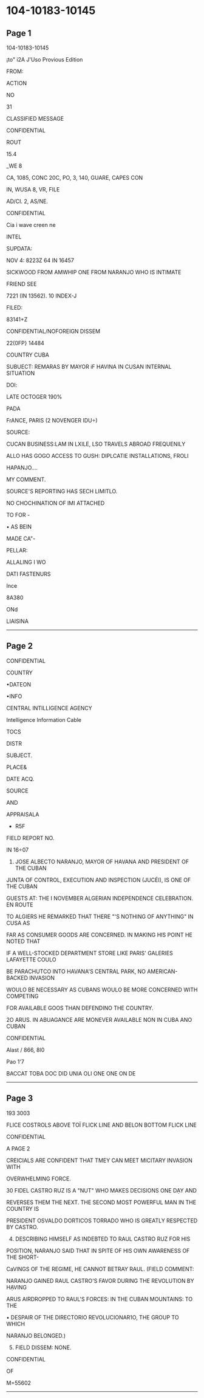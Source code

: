 # 104-10183-10145

## Page 1

104-10183-10145

¡to" i2A J'Uso Provious Edition

FROM:

ACTION

NO

31

CLASSIFIED MESSAGE

CONFIDENTIAL

ROUT

15.4

_WE 8

CA, 1085, CONC 20C, PO, 3, 140, GUARE, CAPES CON

IN, WUSA 8, VR, FILE

AD/CI. 2, AS/NE.

CONFIDENTIAL

Cia i wave creen ne

INTEL

SUPDATA:

NOV 4: 8223Z 64 IN 16457

SICKWOOD FROM AMWHIP ONE FROM NARANJO WHO IS INTIMATE

FRIEND SEE

7221 (IN 13562). 10 INDEX-J

FILED:

83141+Z

CONFIDENTIAL/NOFOREIGN DISSEM

22(0FP} 14484

COUNTRY CUBA

SUBUECT: REMARAS BY MAYOR iF HAVINA IN CUSAN INTERNAL SITUATION

DOl:

LATE OCTOGER 190%

PADA

FrANCE, PARIS (2 NOVENGER IDU÷)

SOURCE:

CUCAN BUSINESS:LAM IN LXILE, LSO TRAVELS ABROAD FREQUENILY

ALLO HAS GOGO ACCESS TO GUSH: DIPLCATIE INSTALLATIONS, FROLI

HAPANJO....

MY COMMENT.

SOURCE'S REPORTING HAS SECH LIMITLO.

NO CHOCHINATION OF IMI ATTACHED

TO FOR -

• AS BEIN

MADE CA"-

PELLAR:

ALLALING I WO

DATI FASTENURS

Ince

8A380

ONd

LIAISINA

---

## Page 2

CONFIDENTIAL

COUNTRY

•DATEON

•INFO

CENTRAL INTILLIGENCE AGENCY

Intelligence Information Cable

TOCS

DISTR

SUBJECT.

PLACE&

DATE ACQ.

SOURCE

AND

APPRAISALA

- R5F

FIELD REPORT NO.

IN 16÷07

1. JOSE ALBECTO NARANJO, MAYOR OF HAVANA AND PRESIDENT OF THE CUBAN

JUNTA OF CONTROL, EXECUTION AND INSPECTION (JUCÉI), IS ONE OF THE CUBAN

GUESTS AT: THE I NOVEMBER ALGERIAN INDEPENDENCE CELEBRATION. EN ROUTE

TO ALGIERS HE REMARKED THAT THERE "'S NOTHING OF ANYTHING" IN CUSA AS

FAR AS CONSUMER GOODS ARE CONCERNED. IN MAKING HIS POINT HE NOTED THAT

IF A WELL-STOCKED DEPARTMENT STORE LIKE PARIS' GALERIES LAFAYETTE COULO

BE PARACHUTCO INTO HAVANA'S CENTRAL PARK, NO AMERICAN-BACKED INVASION

WOULO BE NECESSARY AS CUBANS WOULO BE MORE CONCERNED WITH COMPETING

FOR AVAILABLE GOOS THAN DEFENDINO THE COUNTRY.

2O ARUS. IN ABUAGANCE ARE MONEVER AVAILABLE NON IN CUBA ANO CUBAN

CONFIDENTIAL

Alast / 866, 8l0

Pao 1'7

BACCAT TOBA DOC DID UNIA OLI ONE ONE ON DE

---

## Page 3

193 3003

FLICE COSTROLS ABOVE TOÏ FLICK LINE AND BELON BOTTOM FLICK LINE

CONFIDENTIAL

A PAGE 2

CREICIALS ARE CONFIDENT THAT TMEY CAN MEET MICITARY INVASION WITH

OVERWHELMING FORCE.

30 FIDEL CASTRO RUZ IS A "NUT" WHO MAKES DECISIONS ONE DẠY AND

REVERSES THEM THE NEXT. THE SECOND MOST POWERFUL MAN IN THE COUNTRY IS

PRESIDENT OSVALDO DORTICOS TORRADO WHO IS GREATLY RESPECTED BY CASTRO.

4. DESCRIBING HIMSELF AS INDEBTED TO RAUL CASTRO RUZ FOR HIS

POSITION, NARANJO SAID THAT IN SPITE OF HIS OWN AWARENESS OF THE SHORT-

CaVINGS OF THE REGIME, HE CANNOT BETRAY RAUL. (FIELD COMMENT:

NARANJO GAINED RAUL CASTRO'S FAVOR DURING THE REVOLUTION BY HẠVING

ARUS AIRDROPPED TO RAUL'S FORCES: IN THE CUBAN MOUNTAINS: TO THE

• DESPAIR OF THE DIRECTORIO REVOLUCIONAR1O, THE GROUP TO WHICH

NARANJO BELONGED.)

5. FIELD DISSEM: NONE.

CONFIDENTIAL

OF

M=55602

---

